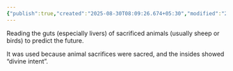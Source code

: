 ```yaml
---
{"publish":true,"created":"2025-08-30T08:09:26.674+05:30","modified":"2025-08-30T08:09:26.674+05:30","cssclasses":""}
---
```



Reading the guts (especially livers) of sacrificed animals (usually sheep or birds) to predict the future.

It was used because animal sacrifices were sacred, and the insides showed “divine intent”.

